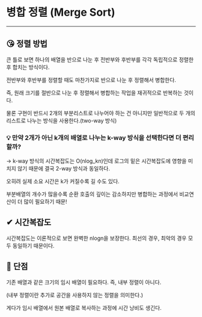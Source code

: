 # 병합 정렬 (Merge Sort)

---

## 😘 정렬 방법
큰 틀로 보면 하나의 배열을 반으로 나눈 후 전반부와 후반부를 각각 독립적으로 정렬한 후 합치는 방식이다. 

전반부와 후반부를 정렬할 때도 마찬가지로 반으로 나눈 후 정렬해서 병합한다.

즉, 원래 크기를 절반으로 나눈 후 정렬해서 병합하는 작업을 재귀적으로 반복하는 것이다.

물론 구현이 반드시 2개의 부분리스트로 나누어야 하는 건 아니지만 일반적으로 두 개의 리스트로 나누는 방식을 사용한다.(two-way 방식)

### 💡 만약 2개가 아닌 k개의 배열로 나누는 k-way 방식을 선택한다면 더 편리할까?

→ k-way 방식의 시간복잡도는 O(nlog_kn)인데 로그의 밑은 시간복잡도에 영향을 미치지 않기 때문에 결국 2-way 방식과 동일하다.

오히려 실제 소요 시간은 k가 커질수록 길 수도 있다. 

부분배열의 개수가 많을수록 순환 호출의 깊이는 감소하지만 병합하는 과정에서 비교연산이 더 많이 필요하기 때문!

## ✔ 시간복잡도

시간복잡도는 이론적으로 보면 완벽한 nlogn을 보장한다. 최선의 경우, 최악의 경우 모두 동일하기 때문이다.

## 🥺 단점
기존 배열과 같은 크기의 임시 배열이 필요하다. 즉, 내부 정렬이 아니다.

(내부 정렬이란 추가로 공간을 사용하지 않는 정렬을 의미한다.)

게다가 임시 배열에서 원본 배열로 복사하는 과정에 시간 낭비도 생긴다.